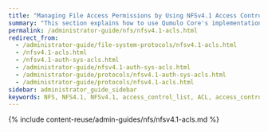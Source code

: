 ```yaml
---
title: "Managing File Access Permissions by Using NFSv4.1 Access Control Lists (ACLs)"
summary: "This section explains how to use Qumulo Core's implementation of NFSv4.1 with access control lists (ACLs) to manage access permissions for files."
permalink: /administrator-guide/nfs/nfsv4.1-acls.html
redirect_from:
  - /administrator-guide/file-system-protocols/nfsv4.1-acls.html
  - /nfsv4.1-acls.html
  - /nfsv4.1-auth-sys-acls.html
  - /administrator-guide/nfsv4.1-auth-sys-acls.html
  - /administrator-guide/protocols/nfsv4.1-auth-sys-acls.html
  - /administrator-guide/protocols/nfsv4.1-acls.html
sidebar: administrator_guide_sidebar
keywords: NFS, NFS4.1, NFSv4.1, access_control_list, ACL, access_control_entry, ACE, AUTH_SYS, AUTH_UNIX, AUTH_NONE, AUTH_KRB5, AUTH_KRB5P, AUTH_KRB5I authentication, permissions, file_access, file_access_permissions, trustee, trustee_representation
---
```


{% include content-reuse/admin-guides/nfs/nfsv4.1-acls.md %}
